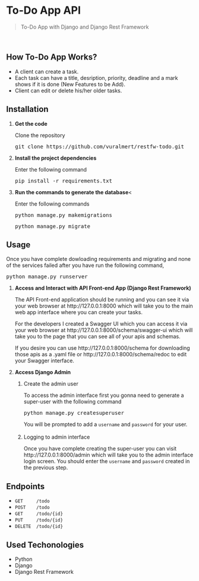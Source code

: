 <h1>To-Do App API</h1>
<blockquote>To-Do App with Django and Django Rest Framework </blockquote>
<br>
<h2>How To-Do App Works?</h2>
<ul>
<li>A client can create a task.
<li>Each task can have a title, desription, priority, deadline and a mark shows if it is done (New Features to be Add).
<li>Client can edit or delete his/her older tasks.
</ul>
<h2>Installation</h2>
<ol>
<li><b>Get the code</b>
<p>Clone the repository<pre>git clone https://github.com/vuralmert/restfw-todo.git</pre></p>
<li><b>Install the project dependencies</b>
<p>Enter the following command<pre>pip install -r requirements.txt</pre></p>
<li><b>Run the commands to generate the database</b><
<p>Enter the following commands<pre>python manage.py makemigrations</pre><pre>python manage.py migrate</pre></p></ol>
<h2>Usage</h2>
<p>Once you have complete dowloading requirements and migrating and none of the services failed after you have run the following command,<pre>python manage.py runserver</pre>
<ol>
<li><b>Access and Interact with API Front-end App (Django Rest Framework)</b></li>
<p>The API Front-end application should be running and you can see it via your web browser at <a href="http://127.0.0.1:8000/"></a>http://127.0.0.1:8000 which will take you to the main web app interface where you can create your tasks.</p>
<p>For the developers I created a Swagger UI which you can access it via your web browser at  <a href="http://127.0.0.1:8000/schema/swagger-ui/"></a>http://127.0.0.1:8000/schema/swagger-ui which will take you to the page that you can see all of your apis and schemas.</p>
<p>If you desire you can use <a href="http://127.0.0.1:8000/schema//"></a>http://127.0.0.1:8000/schema for downloading those apis as a .yaml file or <a href="http://127.0.0.1:8000/schema/redoc/"></a>http://127.0.0.1:8000/schema/redoc to edit your Swagger interface.</p>
<li><b>Access Django Admin</b></li>
<ol>
<li>Create the admin user</li>
<p>To access the admin interface first you gonna need to generate a super-user with the following command<pre>python manage.py createsuperuser</pre>You will be prompted to add a <code>username</code> and <code>password</code> for your user.<br></br>
<li>Logging to admin interface</li>
<p>Once you have complete creating the super-user you can visit <a href="http://127.0.0.1:8000/admin/"></a>http://127.0.0.1:8000/admin which will take you to the admin interface login screen. You should enter the <code>username</code> and <code>password</code> created in the previous step.
</ol></ol>
<h2>Endpoints</h2>
<ul>
<li><code>GET     /todo</code>
<li><code>POST    /todo</code>
<li><code>GET     /todo/{id}</code>
<li><code>PUT     /todo/{id}</code>
<li><code>DELETE  /todo/{id}</code>
</ul>
<h2>Used Techonologies</h2>
<ul>
<li>Python
<li>Django
<li>Django Rest Framework
</ul>
